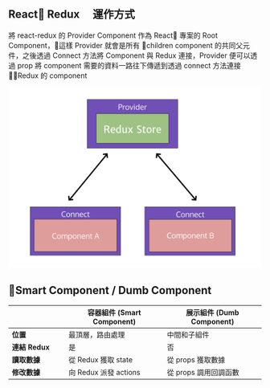 ## React Redux 　運作方式

將 react-redux 的 Provider Component 作為 React 專案的 Root Component，這樣 Provider 就會是所有 children component 的共同父元件，之後透過 Connect 方法將 Component 與 Redux 連接，Provider 便可以透過 prop 將 component 需要的資料一路往下傳遞到透過 connect 方法連接 Redux 的 component

![](assets/2018-10-15-11-43-12.png)

## Smart Component / Dumb Component

|                    | 容器組件 (Smart Component) | 展示組件 (Dumb Component) |
| ------------------ | -------------------------- | ------------------------- |
| **位置**           | 最頂層，路由處理           | 中間和子組件              |
| **連結 Redux**　　 | 是                         | 否                        |
| **讀取數據**       | 從 Redux 獲取 state        | 從 props 獲取數據         |
| **修改數據**       | 向 Redux 派發 actions      | 從 props 調用回調函數     |
